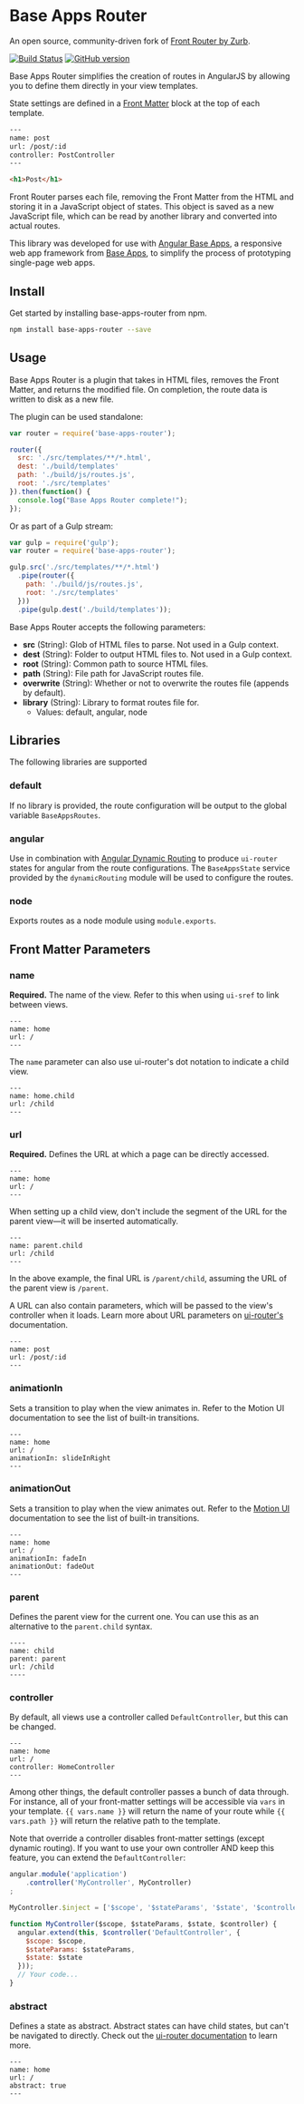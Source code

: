 # Base Apps Router

An open source, community-driven fork of [Front Router by Zurb](https://github.com/zurb/front-router).

[![Build Status](https://travis-ci.org/base-apps/base-apps-router.svg)](https://travis-ci.org/base-apps/base-apps-router)
[![GitHub version](https://badge.fury.io/gh/base-apps%2Fbase-apps-router.svg)](https://badge.fury.io/gh/base-apps%2Fbase-apps-router)

Base Apps Router simplifies the creation of routes in AngularJS by allowing you to define them directly in your view templates.

State settings are defined in a [Front Matter](http://jekyllrb.com/docs/frontmatter/) block at the top of each template.

```html
---
name: post
url: /post/:id
controller: PostController
---

<h1>Post</h1>
```

Front Router parses each file, removing the Front Matter from the HTML and storing it in a JavaScript object of states. This object is saved as a new JavaScript file, which can be read by another library and converted into actual routes.

This library was developed for use with [Angular Base Apps](https://github.com/base-apps/angular-base-apps), a responsive web app framework from [Base Apps](https://github.com/base-apps), to simplify the process of prototyping single-page web apps.

## Install

Get started by installing base-apps-router from npm.

```bash
npm install base-apps-router --save
```

## Usage

Base Apps Router is a plugin that takes in HTML files, removes the Front Matter, and returns the modified file. On completion, the route data is written to disk as a new file.

The plugin can be used standalone:
```js
var router = require('base-apps-router');

router({
  src: './src/templates/**/*.html',
  dest: './build/templates'
  path: './build/js/routes.js',
  root: './src/templates'
}).then(function() {
  console.log("Base Apps Router complete!");
});
```

Or as part of a Gulp stream:
```js
var gulp = require('gulp');
var router = require('base-apps-router');

gulp.src('./src/templates/**/*.html')
  .pipe(router({
    path: './build/js/routes.js',
    root: './src/templates'
  }))
  .pipe(gulp.dest('./build/templates'));
```

Base Apps Router accepts the following parameters:

  - **src** (String): Glob of HTML files to parse. Not used in a Gulp context.
  - **dest** (String): Folder to output HTML files to. Not used in a Gulp context.
  - **root** (String): Common path to source HTML files.
  - **path** (String): File path for JavaScript routes file.
  - **overwrite** (String): Whether or not to overwrite the routes file (appends by default).
  - **library** (String): Library to format routes file for.
    - Values: default, angular, node

## Libraries

The following libraries are supported

### default

If no library is provided, the route configuration will be output to the global variable `BaseAppsRoutes`.

### angular

Use in combination with [Angular Dynamic Routing](https://github.com/base-apps/angular-dynamic-routing) to produce `ui-router` states for angular from the route configurations.  The `BaseAppsState` service provided by the `dynamicRouting` module will be used to configure the routes.

### node

Exports routes as a node module using `module.exports`.

## Front Matter Parameters

### name

**Required.** The name of the view. Refer to this when using `ui-sref` to link between views.

```
---
name: home
url: /
---
```

The `name` parameter can also use ui-router's dot notation to indicate a child view.

```
---
name: home.child
url: /child
---
```

### url

**Required.** Defines the URL at which a page can be directly accessed.

```
---
name: home
url: /
---
```

When setting up a child view, don't include the segment of the URL for the parent view&mdash;it will be inserted automatically.

```
---
name: parent.child
url: /child
---
```

 In the above example, the final URL is `/parent/child`, assuming the URL of the parent view is `/parent`.

 A URL can also contain parameters, which will be passed to the view's controller when it loads. Learn more about URL parameters on [ui-router's](https://github.com/angular-ui/ui-router/wiki/URL-Routing#url-parameters) documentation.

```
---
name: post
url: /post/:id
---
```

### animationIn

Sets a transition to play when the view animates in. Refer to the <a ui-sref="motion-ui">Motion UI</a> documentation to see the list of built-in transitions.

```
---
name: home
url: /
animationIn: slideInRight
---
```

### animationOut

Sets a transition to play when the view animates out. Refer to the [Motion UI](https://github.com/base-apps/angular-base-apps) documentation to see the list of built-in transitions.

```
---
name: home
url: /
animationIn: fadeIn
animationOut: fadeOut
---
```

### parent

Defines the parent view for the current one. You can use this as an alternative to the `parent.child` syntax.

```
----
name: child
parent: parent
url: /child
----
```

### controller

By default, all views use a controller called `DefaultController`, but this can be changed.

```
---
name: home
url: /
controller: HomeController
---
```

Among other things, the default controller passes a bunch of data through. For instance, all of your front-matter settings will be accessible via `vars` in your template. `{{ vars.name }}` will return the name of your route while `{{ vars.path }}` will return the relative path to the template.

Note that override a controller disables front-matter settings (except dynamic routing). If you want to use your own controller AND keep this feature, you can extend the `DefaultController`:</p>

```javascript
angular.module('application')
    .controller('MyController', MyController)
;

MyController.$inject = ['$scope', '$stateParams', '$state', '$controller'];

function MyController($scope, $stateParams, $state, $controller) {
  angular.extend(this, $controller('DefaultController', {
    $scope: $scope,
    $stateParams: $stateParams,
    $state: $state
  }));
  // Your code...
}
```

### abstract

Defines a state as abstract. Abstract states can have child states, but can't be navigated to directly. Check out the [ui-router documentation](https://github.com/angular-ui/ui-router/wiki/Nested-States-%26-Nested-Views#abstract-states) to learn more.

```
---
name: home
url: /
abstract: true
---
```
